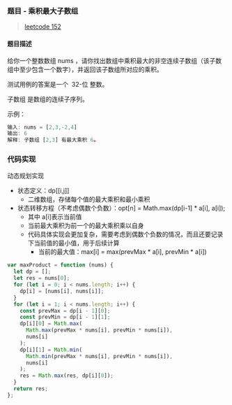 ### 题目 - 乘积最大子数组

> [leetcode 152](https://leetcode-cn.com/problems/maximum-product-subarray/)

#### 题目描述

给你一个整数数组 nums ，请你找出数组中乘积最大的非空连续子数组（该子数组中至少包含一个数字），并返回该子数组所对应的乘积。

测试用例的答案是一个  32-位 整数。

子数组 是数组的连续子序列。

示例：

```js
输入: nums = [2,3,-2,4]
输出: 6
解释: 子数组 [2,3] 有最大乘积 6。
```

### 代码实现

动态规划实现

- 状态定义：dp[[i,j]]
  - 二维数组，存储每个值的最大乘积和最小乘积
- 状态转移方程（不考虑偶数个负数）：opt[n] = Math.max(dp[i-1] \* a[i], a[i]);
  - 其中 a[i]表示当前值
  - 当前最大乘积为前一个的最大乘积乘以自身
  - 代码具体实现会更加复杂，需要考虑到偶数个负数的情况，而且还要记录下当前值的最小值，用于后续计算
    - 当前的最大值：max[i] = max(prevMax \* a[i], prevMin \* a[i])

```js
var maxProduct = function (nums) {
  let dp = [];
  let res = nums[0];
  for (let i = 0; i < nums.length; i++) {
    dp[i] = [nums[i], nums[i]];
  }
  for (let i = 1; i < nums.length; i++) {
    const prevMax = dp[i - 1][0];
    const prevMin = dp[i - 1][1];
    dp[i][0] = Math.max(
      Math.max(prevMax * nums[i], prevMin * nums[i]),
      nums[i]
    );
    dp[i][1] = Math.min(
      Math.min(prevMax * nums[i], prevMin * nums[i]),
      nums[i]
    );
    res = Math.max(res, dp[i][0]);
  }
  return res;
};
```
